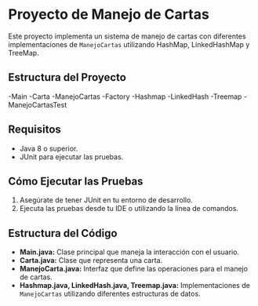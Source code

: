 # Proyecto de Manejo de Cartas

Este proyecto implementa un sistema de manejo de cartas con diferentes implementaciones de `ManejoCartas` utilizando HashMap, LinkedHashMap y TreeMap.

## Estructura del Proyecto

-Main
-Carta
-ManejoCartas
-Factory
-Hashmap
-LinkedHash
-Treemap
-ManejoCartasTest

## Requisitos

- Java 8 o superior.
- JUnit para ejecutar las pruebas.


## Cómo Ejecutar las Pruebas

1. Asegúrate de tener JUnit en tu entorno de desarrollo.
2. Ejecuta las pruebas desde tu IDE o utilizando la línea de comandos.

## Estructura del Código

- **Main.java:** Clase principal que maneja la interacción con el usuario.
- **Carta.java:** Clase que representa una carta.
- **ManejoCarta.java:** Interfaz que define las operaciones para el manejo de cartas.
- **Hashmap.java, LinkedHash.java, Treemap.java:** Implementaciones de `ManejoCartas` utilizando diferentes estructuras de datos.

